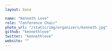 ```yaml
---
layout: base

name: "Kenneth Love"
role: "Conference Chair"
photo_url: "/static/img/organizers/kenneth.jpg"
github: "kennethlove"
twitter: "kennethlove"
website: ""
---
```


